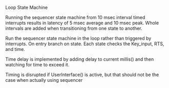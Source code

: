 Loop State Machine

Running the sequencer state machine from 10 msec interval timed interrupts
results in latency of 5 msec average and 10 msec peak.  Whole intervals are
added when transitioning from one state to another.

Run the sequencer state machine in the loop rather than triggered by interrupts.
On entry branch on state.  Each state checks the Key_input, RTS, and time.

Time delay is implemented by adding delay to current millis() and then watching
for time to exceed it.

Timing is disrupted if UserInterface() is active, but that should not be the 
case when actually using sequencer
